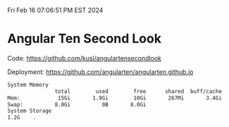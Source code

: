 Fri Feb 16 07:06:51 PM EST 2024

# Angular Ten Second Look

Code: https://github.com/kusl/angulartensecondlook

Deployment: https://github.com/angularten/angularten.github.io

```bash
System Memory
               total        used        free      shared  buff/cache   available
Mem:            15Gi       1.9Gi        10Gi       267Mi       3.4Gi        13Gi
Swap:          8.0Gi          0B       8.0Gi
System Storage
1.2G	.

